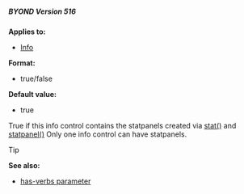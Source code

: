 ##### BYOND Version 516

**Applies to:**
+   [Info](/ref/skin/control/info.md) 

**Format:**
+   true/false

**Default value:**
+   true

True if this info control contains the statpanels created via
[stat()](/ref/proc/stat.md) and [statpanel()](/ref/proc/statpanel.md)
Only one info control can have statpanels.

> [!TIP] 
> **See also:**
> +   [has-verbs parameter](/ref/skin/param/has-verbs.md) 